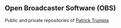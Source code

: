 ## Open Broadcaster Software (OBS)

Public and private repositories of [Patrick Trumpis](https://github.com/ptrumpis)
